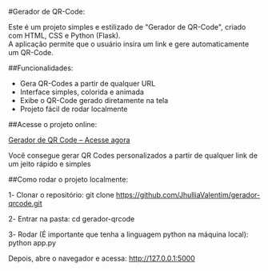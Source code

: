 #Gerador de QR-Code:

Este é um projeto simples e estilizado de "Gerador de QR-Code", criado com HTML, CSS e Python (Flask).  
A aplicação permite que o usuário insira um link e gere automaticamente um QR-Code.

##Funcionalidades:

- Gera QR-Codes a partir de qualquer URL  
- Interface simples, colorida e animada  
- Exibe o QR-Code gerado diretamente na tela  
- Projeto fácil de rodar localmente  

##Acesse o projeto online:

[Gerador de QR Code – Acesse agora](https://gerador-qrcode-xqc2.vercel.app/)

Você consegue gerar QR Codes personalizados a partir de qualquer link de um jeito rápido e simples

##Como rodar o projeto localmente:

1️- Clonar o repositório:
git clone https://github.com/JhulliaValentim/gerador-qrcode.git

2️- Entrar na pasta:
cd gerador-qrcode

3️- Rodar (É importante que tenha a linguagem python na máquina local):
python app.py

Depois, abre o navegador e acessa:
http://127.0.0.1:5000
